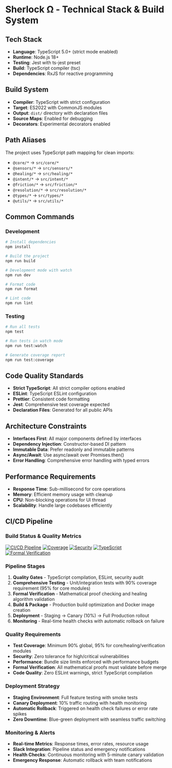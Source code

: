 # Sherlock Ω - Technical Stack & Build System

## Tech Stack
- **Language**: TypeScript 5.0+ (strict mode enabled)
- **Runtime**: Node.js 18+
- **Testing**: Jest with ts-jest preset
- **Build**: TypeScript compiler (tsc)
- **Dependencies**: RxJS for reactive programming

## Build System
- **Compiler**: TypeScript with strict configuration
- **Target**: ES2022 with CommonJS modules
- **Output**: `dist/` directory with declaration files
- **Source Maps**: Enabled for debugging
- **Decorators**: Experimental decorators enabled

## Path Aliases
The project uses TypeScript path mapping for clean imports:
- `@core/*` → `src/core/*`
- `@sensors/*` → `src/sensors/*`
- `@healing/*` → `src/healing/*`
- `@intent/*` → `src/intent/*`
- `@friction/*` → `src/friction/*`
- `@resolution/*` → `src/resolution/*`
- `@types/*` → `src/types/*`
- `@utils/*` → `src/utils/*`

## Common Commands

### Development
```bash
# Install dependencies
npm install

# Build the project
npm run build

# Development mode with watch
npm run dev

# Format code
npm run format

# Lint code
npm run lint
```

### Testing
```bash
# Run all tests
npm test

# Run tests in watch mode
npm run test:watch

# Generate coverage report
npm run test:coverage
```

## Code Quality Standards
- **Strict TypeScript**: All strict compiler options enabled
- **ESLint**: TypeScript ESLint configuration
- **Prettier**: Consistent code formatting
- **Jest**: Comprehensive test coverage expected
- **Declaration Files**: Generated for all public APIs

## Architecture Constraints
- **Interfaces First**: All major components defined by interfaces
- **Dependency Injection**: Constructor-based DI pattern
- **Immutable Data**: Prefer readonly and immutable patterns
- **Async/Await**: Use async/await over Promises.then()
- **Error Handling**: Comprehensive error handling with typed errors

## Performance Requirements
- **Response Time**: Sub-millisecond for core operations
- **Memory**: Efficient memory usage with cleanup
- **CPU**: Non-blocking operations for UI thread
- **Scalability**: Handle large codebases efficiently

## CI/CD Pipeline

### Build Status & Quality Metrics
[![CI/CD Pipeline](https://github.com/mit-acil/sherlock-omega-ide/workflows/🧠%20Sherlock%20Ω%20CI/CD%20Pipeline/badge.svg)](https://github.com/mit-acil/sherlock-omega-ide/actions)
[![Coverage](https://codecov.io/gh/mit-acil/sherlock-omega-ide/branch/main/graph/badge.svg)](https://codecov.io/gh/mit-acil/sherlock-omega-ide)
[![Security](https://snyk.io/test/github/mit-acil/sherlock-omega-ide/badge.svg)](https://snyk.io/test/github/mit-acil/sherlock-omega-ide)
[![TypeScript](https://img.shields.io/badge/TypeScript-5.0+-blue.svg)](https://www.typescriptlang.org/)
[![Formal Verification](https://img.shields.io/badge/Formal%20Verification-Enabled-green.svg)](#)

### Pipeline Stages
1. **Quality Gates** - TypeScript compilation, ESLint, security audit
2. **Comprehensive Testing** - Unit/integration tests with 90% coverage requirement (95% for core modules)
3. **Formal Verification** - Mathematical proof checking and healing algorithm validation
4. **Build & Package** - Production build optimization and Docker image creation
5. **Deployment** - Staging → Canary (10%) → Full Production rollout
6. **Monitoring** - Real-time health checks with automatic rollback on failure

### Quality Requirements
- **Test Coverage**: Minimum 90% global, 95% for core/healing/verification modules
- **Security**: Zero tolerance for high/critical vulnerabilities
- **Performance**: Bundle size limits enforced with performance budgets
- **Formal Verification**: All mathematical proofs must validate before merge
- **Code Quality**: Zero ESLint warnings, strict TypeScript compilation

### Deployment Strategy
- **Staging Environment**: Full feature testing with smoke tests
- **Canary Deployment**: 10% traffic routing with health monitoring
- **Automatic Rollback**: Triggered on health check failures or error rate spikes
- **Zero Downtime**: Blue-green deployment with seamless traffic switching

### Monitoring & Alerts
- **Real-time Metrics**: Response times, error rates, resource usage
- **Slack Integration**: Pipeline status and emergency notifications
- **Health Checks**: Continuous monitoring with 5-minute canary validation
- **Emergency Response**: Automatic rollback with team notifications